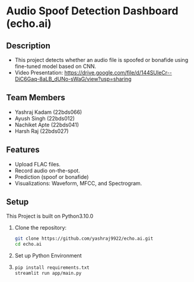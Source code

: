 # Audio Spoof Detection Dashboard (echo.ai)

## Description
- This project detects whether an audio file is spoofed or bonafide using fine-tuned model based on CNN.
- Video Presentation: https://drive.google.com/file/d/144SUIeCr--DiC6Gaq-8aLB_dUNo-sWaG/view?usp=sharing

## Team Members
- Yashraj Kadam (22bds066)
- Ayush Singh (22bds012)
- Nachiket Apte (22bds041)
- Harsh Raj (22bds027)

## Features
- Upload FLAC files.
- Record audio on-the-spot.
- Prediction (spoof or bonafide)
- Visualizations: Waveform, MFCC, and Spectrogram.

## Setup
This Project is built on Python3.10.0
1. Clone the repository:
   ```bash
   git clone https://github.com/yashraj9922/echo.ai.git
   cd echo.ai
2. Set up Python Environment
3. ```bash
   pip install requirements.txt
   streamlit run app/main.py
